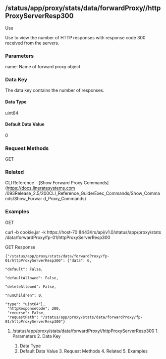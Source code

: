## /status/app/proxy/stats/data/forwardProxy/<name>/httpProxyServerResp300

Use

Use to view the number of HTTP responses with response code 300 received from
the servers.

### Parameters

name: Name of forward proxy object

### Data Key

The data key contains the number of responses.

#### Data Type

uint64

#### Default Data Value

0

### Request Methods

GET

### Related

CLI Reference - [Show Forward Proxy Commands](https://docs.lineratesystems.com
/093Release_2.5/200CLI_Reference_Guide/Exec_Commands/Show_Commands/Show_Forwar
d_Proxy_Commands)

### Examples

GET

curl -b cookie.jar -k https://host-70:8443/lrs/api/v1.0/status/app/proxy/stats
/data/forwardProxy/fp-01/httpProxyServerResp300

GET Response

    
    {"/status/app/proxy/stats/data/forwardProxy/fp-01/httpProxyServerResp300": {"data": 0,
                                                                                 "default": False,
                                                                                 "defaultAllowed": False,
                                                                                 "deleteAllowed": False,
                                                                                 "numChildren": 0,
                                                                                 "type": "uint64"},
     "httpResponseCode": 200,
     "recurse": False,
     "requestPath": "/status/app/proxy/stats/data/forwardProxy/fp-01/httpProxyServerResp300"}
    

  1. /status/app/proxy/stats/data/forwardProxy/<name>/httpProxyServerResp300
    1. Parameters
    2. Data Key
      1. Data Type
      2. Default Data Value
    3. Request Methods
    4. Related
    5. Examples

